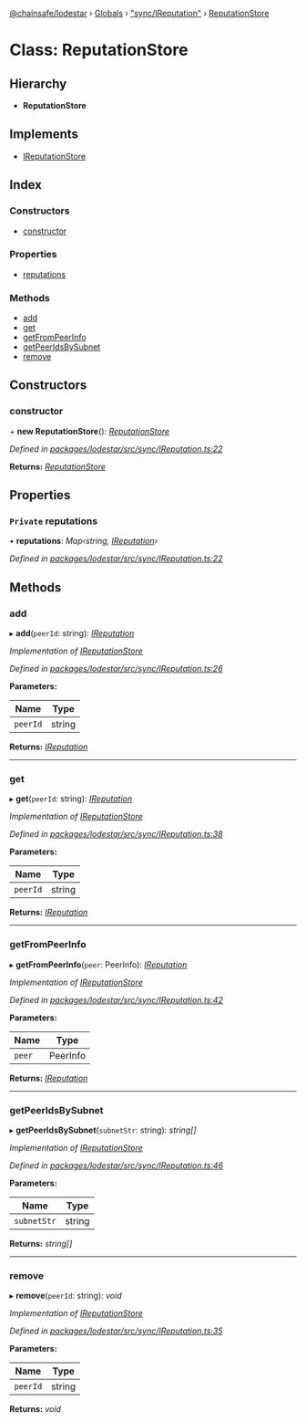 [@chainsafe/lodestar](../README.md) › [Globals](../globals.md) › ["sync/IReputation"](../modules/_sync_ireputation_.md) › [ReputationStore](_sync_ireputation_.reputationstore.md)

# Class: ReputationStore

## Hierarchy

* **ReputationStore**

## Implements

* [IReputationStore](../interfaces/_sync_ireputation_.ireputationstore.md)

## Index

### Constructors

* [constructor](_sync_ireputation_.reputationstore.md#constructor)

### Properties

* [reputations](_sync_ireputation_.reputationstore.md#private-reputations)

### Methods

* [add](_sync_ireputation_.reputationstore.md#add)
* [get](_sync_ireputation_.reputationstore.md#get)
* [getFromPeerInfo](_sync_ireputation_.reputationstore.md#getfrompeerinfo)
* [getPeerIdsBySubnet](_sync_ireputation_.reputationstore.md#getpeeridsbysubnet)
* [remove](_sync_ireputation_.reputationstore.md#remove)

## Constructors

###  constructor

\+ **new ReputationStore**(): *[ReputationStore](_sync_ireputation_.reputationstore.md)*

*Defined in [packages/lodestar/src/sync/IReputation.ts:22](https://github.com/ChainSafe/lodestar/blob/eb468c79c/packages/lodestar/src/sync/IReputation.ts#L22)*

**Returns:** *[ReputationStore](_sync_ireputation_.reputationstore.md)*

## Properties

### `Private` reputations

• **reputations**: *Map‹string, [IReputation](../interfaces/_sync_ireputation_.ireputation.md)›*

*Defined in [packages/lodestar/src/sync/IReputation.ts:22](https://github.com/ChainSafe/lodestar/blob/eb468c79c/packages/lodestar/src/sync/IReputation.ts#L22)*

## Methods

###  add

▸ **add**(`peerId`: string): *[IReputation](../interfaces/_sync_ireputation_.ireputation.md)*

*Implementation of [IReputationStore](../interfaces/_sync_ireputation_.ireputationstore.md)*

*Defined in [packages/lodestar/src/sync/IReputation.ts:26](https://github.com/ChainSafe/lodestar/blob/eb468c79c/packages/lodestar/src/sync/IReputation.ts#L26)*

**Parameters:**

Name | Type |
------ | ------ |
`peerId` | string |

**Returns:** *[IReputation](../interfaces/_sync_ireputation_.ireputation.md)*

___

###  get

▸ **get**(`peerId`: string): *[IReputation](../interfaces/_sync_ireputation_.ireputation.md)*

*Implementation of [IReputationStore](../interfaces/_sync_ireputation_.ireputationstore.md)*

*Defined in [packages/lodestar/src/sync/IReputation.ts:38](https://github.com/ChainSafe/lodestar/blob/eb468c79c/packages/lodestar/src/sync/IReputation.ts#L38)*

**Parameters:**

Name | Type |
------ | ------ |
`peerId` | string |

**Returns:** *[IReputation](../interfaces/_sync_ireputation_.ireputation.md)*

___

###  getFromPeerInfo

▸ **getFromPeerInfo**(`peer`: PeerInfo): *[IReputation](../interfaces/_sync_ireputation_.ireputation.md)*

*Implementation of [IReputationStore](../interfaces/_sync_ireputation_.ireputationstore.md)*

*Defined in [packages/lodestar/src/sync/IReputation.ts:42](https://github.com/ChainSafe/lodestar/blob/eb468c79c/packages/lodestar/src/sync/IReputation.ts#L42)*

**Parameters:**

Name | Type |
------ | ------ |
`peer` | PeerInfo |

**Returns:** *[IReputation](../interfaces/_sync_ireputation_.ireputation.md)*

___

###  getPeerIdsBySubnet

▸ **getPeerIdsBySubnet**(`subnetStr`: string): *string[]*

*Implementation of [IReputationStore](../interfaces/_sync_ireputation_.ireputationstore.md)*

*Defined in [packages/lodestar/src/sync/IReputation.ts:46](https://github.com/ChainSafe/lodestar/blob/eb468c79c/packages/lodestar/src/sync/IReputation.ts#L46)*

**Parameters:**

Name | Type |
------ | ------ |
`subnetStr` | string |

**Returns:** *string[]*

___

###  remove

▸ **remove**(`peerId`: string): *void*

*Implementation of [IReputationStore](../interfaces/_sync_ireputation_.ireputationstore.md)*

*Defined in [packages/lodestar/src/sync/IReputation.ts:35](https://github.com/ChainSafe/lodestar/blob/eb468c79c/packages/lodestar/src/sync/IReputation.ts#L35)*

**Parameters:**

Name | Type |
------ | ------ |
`peerId` | string |

**Returns:** *void*
